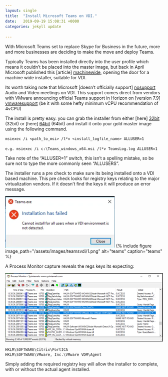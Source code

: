 ```yaml
---
layout: single
title:  "Install Microsoft Teams on VDI."
date:   2019-09-19 15:08:31 +0000
categories: jekyll update

---
```


With Microsoft Teams set to replace Skype for Business in the future, more and more businesses are deciding to make the move and deploy Teams.

Typically Teams has been installed directly into the user profile which means it couldn’t be placed into the master image, but back in April Microsoft published this [article] [machinewide], opening the door for a machine wide installer, suitable for VDI.

Its worth taking note that Microsoft [doesn’t officially support] [nosupport] Audio and Video meetings on VDI. This support comes direct from vendors with VMware announcing official Teams support in Horizon on [version 7.9] [vmwaresupport] (be it with some hefty minimum vCPU recommendation of 4vCPU)

The install is pretty easy. you can grab the installer from either [here] [32bit] (32bit) or [here] [64bit] (64bit) and install it onto your gold master image using the following command.

```
msiexec /i <path_to_msi> /l*v <install_logfile_name> ALLUSER=1

e.g. msiexec /i c:\Teams_windows_x64.msi /l*v TeamsLog.log ALLUSER=1
```

Take note of the “ALLUSER=1” switch, this isn’t a spelling mistake, so be sure not to type the more commonly seen “ALLUSERS”.

The installer runs a pre check to make sure its being installed onto a VDI based machine. This pre check looks for registry keys relating to the major virtualization vendors. If it doesn’t find the keys it will produce an error message.

![image-title-here](/assets/images/teamsvdi/1.png)
{% include figure image_path="/assets/images/teamsvdi/1.png" alt="teams" caption="teams" %}

A Process Monitor capture reveals the regs keys its expecting:

![image-title-here](/assets/images/teamsvdi/2.png)

```
HKLM\SOFTWARE\Citrix\PortICA
HKLM\SOFTWARE\VMware, Inc.\VMware VDM\Agent
```


Simply adding the required registry key will allow the installer to complete, with or without the actual agent installed.

[machinewide]: https://docs.microsoft.com/en-us/microsoftteams/teams-for-vdi
[nosupport]:   https://docs.microsoft.com/en-us/microsoftteams/teams-for-vdi
[vmwaresupport]: https://docs.vmware.com/en/VMware-Horizon-7/7.9/rn/horizon-79-view-release-notes.html
[32bit]: https://teams.microsoft.com/downloads/desktopurl?env=production&plat=windows&download=true&managedInstaller=true
[64bit]: https://teams.microsoft.com/downloads/desktopurl?env=production&plat=windows&download=true&managedInstaller=true&arch=x64